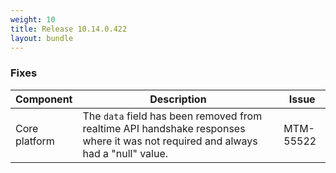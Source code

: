 ```yaml
---
weight: 10
title: Release 10.14.0.422
layout: bundle
---
```


<!--10.14.0.403 - 10.14.0.413-->

### Fixes

<div><table ><colgroup>
<col style="width: 15%;"><col style="width: 70%;"><col style="width: 15%;"></colgroup>
<thead><tr>
<th>
Component</th>
<th>
Description</th>
<th>
Issue</th>
</tr>
</thead><tbody>

<tr>
<td>Core platform</td>
<td>The <code>data</code> field has been removed from realtime API handshake responses where it was not required and always had a "null" value.</td>
<td>MTM-55522</td>
</tr>

</tbody></table></div>
